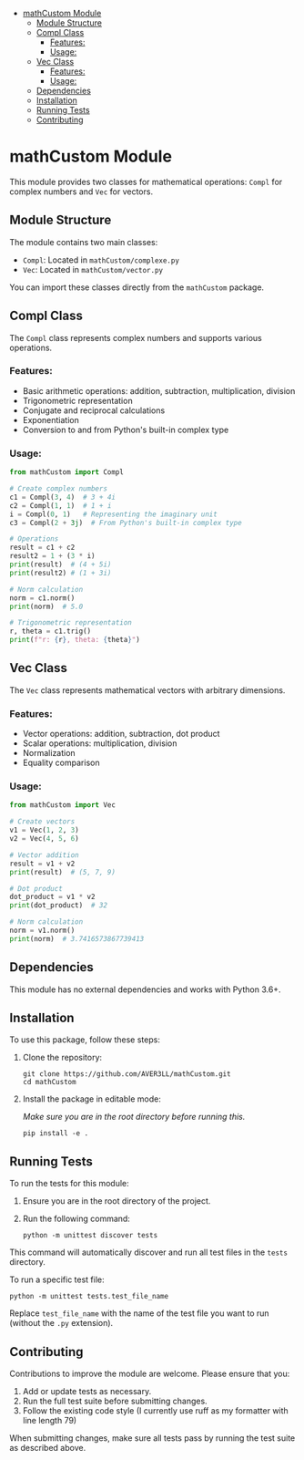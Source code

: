 <!-- START doctoc generated TOC please keep comment here to allow auto update -->
<!-- DON'T EDIT THIS SECTION, INSTEAD RE-RUN doctoc TO UPDATE -->

- [mathCustom Module](#mathcustom-module)
  - [Module Structure](#module-structure)
  - [Compl Class](#compl-class)
    - [Features:](#features)
    - [Usage:](#usage)
  - [Vec Class](#vec-class)
    - [Features:](#features-1)
    - [Usage:](#usage-1)
  - [Dependencies](#dependencies)
  - [Installation](#installation)
  - [Running Tests](#running-tests)
  - [Contributing](#contributing)

<!-- END doctoc generated TOC please keep comment here to allow auto update -->

# mathCustom Module

This module provides two classes for mathematical operations: `Compl` for complex numbers and `Vec` for vectors.

## Module Structure

The module contains two main classes:

- `Compl`: Located in `mathCustom/complexe.py`
- `Vec`: Located in `mathCustom/vector.py`

You can import these classes directly from the `mathCustom` package.

## Compl Class

The `Compl` class represents complex numbers and supports various operations.

### Features:

- Basic arithmetic operations: addition, subtraction, multiplication, division
- Trigonometric representation
- Conjugate and reciprocal calculations
- Exponentiation
- Conversion to and from Python's built-in complex type

### Usage:

```python
from mathCustom import Compl

# Create complex numbers
c1 = Compl(3, 4)  # 3 + 4i
c2 = Compl(1, 1)  # 1 + i
i = Compl(0, 1)   # Representing the imaginary unit
c3 = Compl(2 + 3j)  # From Python's built-in complex type

# Operations
result = c1 + c2
result2 = 1 + (3 * i)
print(result)  # (4 + 5i)
print(result2) # (1 + 3i)

# Norm calculation
norm = c1.norm()
print(norm)  # 5.0

# Trigonometric representation
r, theta = c1.trig()
print(f"r: {r}, theta: {theta}")
```

## Vec Class

The `Vec` class represents mathematical vectors with arbitrary dimensions.

### Features:

- Vector operations: addition, subtraction, dot product
- Scalar operations: multiplication, division
- Normalization
- Equality comparison

### Usage:

```python
from mathCustom import Vec

# Create vectors
v1 = Vec(1, 2, 3)
v2 = Vec(4, 5, 6)

# Vector addition
result = v1 + v2
print(result)  # (5, 7, 9)

# Dot product
dot_product = v1 * v2
print(dot_product)  # 32

# Norm calculation
norm = v1.norm()
print(norm)  # 3.7416573867739413
```

## Dependencies

This module has no external dependencies and works with Python 3.6+.

## Installation

To use this package, follow these steps:

1. Clone the repository:

   ```
   git clone https://github.com/AVER3LL/mathCustom.git
   cd mathCustom
   ```

2. Install the package in editable mode:

   _Make sure you are in the root directory before running this._

   ```
   pip install -e .
   ```

## Running Tests

To run the tests for this module:

1. Ensure you are in the root directory of the project.
2. Run the following command:

   ```
   python -m unittest discover tests
   ```

This command will automatically discover and run all test files in the `tests` directory.

To run a specific test file:

```
python -m unittest tests.test_file_name
```

Replace `test_file_name` with the name of the test file you want to run (without the `.py` extension).

## Contributing

Contributions to improve the module are welcome. Please ensure that you:

1. Add or update tests as necessary.
2. Run the full test suite before submitting changes.
3. Follow the existing code style (I currently use ruff as my formatter with line length 79)

When submitting changes, make sure all tests pass by running the test suite as described above.
